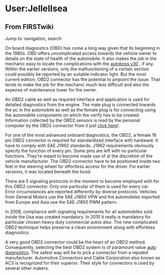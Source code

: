 # User:Jellellsea

## From FIRSTwiki

Jump to: navigation, search

On board diagnostics (OBD) has come a long way given that its beginning in the 1980s. OBD offers uncomplicated access towards the vehicle owner to details on the state of health of the automobile. It also makes the job in the mechanic easy to locate the complications with the [autoboss v30](http://www.kfzdiagnosegeraet.de/launch-x431-scanner-sparepart-cid137 "http://www.kfzdiagnosegeraet.de/launch-x431-scanner-sparepart-cid137") , if any. Within the earlier versions, only the malfunctioning of a certain section could possibly be reported by an suitable indicator light. But the most current edition, OBD2 connector has the potential to pinpoint the issue. That tends to make the job for the mechanic much less difficult and also the expense of maintenance lower for the owner.

An OBD2 cable as well as required interface and application is used for detailed diagnostics from the engine. The male plug is connected towards the pc in the automobile as well as the female plug is for connecting using the automobile components on which the verify has to be created. Information collected by the OBD2 sensors is read by the personal computer by the OBD2 connector from it just [click here](http://www.kfzdiagnosegeraet.de/ "http://www.kfzdiagnosegeraet.de/")!.

For one of the most advanced onboard diagnostics, the OBD2, a female 16 pin OBD2 connector is required for standardized interface with hardware. It have to comply with SAE J1962 standards. J1962 requirements obviously specify the function of every pin. Some pins are left with no particular functions. They're meant to become made use of at the discretion of the vehicle manufacturer. The OBD2 connector have to be positioned inside two feet in the steering wheel for effortless access for the driver. For earlier versions, it was located beneath the hood.

There are 5 signaling protocols in the moment to become employed with for this OBD2 connector. Only one particular of them is used for every car. Error circumstances are reported differently by diverse protocols. Vehicles from General Motors use the SAE J1850 VPW and the automobiles imported from Europe and Asia use the SAE J1850 PWM pattern.

In 2008, compliance with signaling requirements for all automobiles sold inside the Usa was created mandatory. In 2010 it really is mandatory for particular chosen heavy duty commercial autos also. The new complicated OBD2 technique helps preserve a clean environment along with effortless diagnostics.

A very good OBD2 connector could be the heart of an OBD2 method. Consequently, selecting the best OBD2 system is of paramount value [auto diagnostics](http://www.kfzdiagnosegeraet.de/ "http://www.kfzdiagnosegeraet.de/"). The safest way will be to pick a connector from a reputed manufacturer. Automotive Connectors and Cable Corporation also known as AC3 is recognized for their superior. Their style for connectors is used by several other makers.
